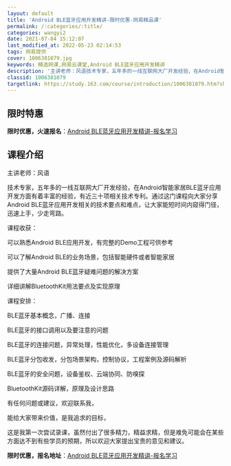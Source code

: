 ```yaml
---
layout: default
title: 'Android BLE蓝牙应用开发精讲-限时优惠-网易精品课'
permalink: /:categories/:title/
categories: wangyi2
date: 2021-07-04 15:12:07
last_modified_at: 2022-05-23 02:14:53
tags: 网易提供
cover: 1006381079.jpg
keywords: 精选网课,网易云课堂,Android BLE蓝牙应用开发精讲
description: '主讲老师：风语技术专家，五年多的一线互联网大厂开发经验，在Android智能家居BLE蓝牙应用开发方面有着丰富的经验，有'
classid: 1006381079
targetlink: https://study.163.com/course/introduction/1006381079.htm?share=1&shareId=1025206652&utm_campaign=share&utm_medium=iphoneShare&utm_source=&utm_u=1025206652
---
```


## 限时特惠

**限时优惠，火速报名**：[Android BLE蓝牙应用开发精讲-报名学习](https://study.163.com/course/introduction/1006381079.htm?share=1&shareId=1025206652&utm_campaign=share&utm_medium=iphoneShare&utm_source=&utm_u=1025206652)

## 课程介绍

主讲老师：风语

技术专家，五年多的一线互联网大厂开发经验，在Android智能家居BLE蓝牙应用开发方面有着丰富的经验，有近三十项相关技术专利。通过这门课程向大家分享Android BLE蓝牙应用开发相关的技术要点和难点，让大家能短时间内窥得门径，迅速上手，少走弯路。



课程收获：

可以熟悉Android BLE应用开发，有完整的Demo工程可供参考

可以了解Android BLE的业务场景，包括智能硬件或者智能家居

提供了大量Android BLE蓝牙疑难问题的解决方案

详细讲解BluetoothKit用法要点及实现原理



课程安排：

BLE蓝牙基本概念，广播、连接

BLE蓝牙的接口调用以及要注意的问题

BLE蓝牙的连接问题，异常处理，性能优化，多设备连接管理

BLE蓝牙分包收发，分包场景架构，控制协议，工程案例及源码解析

BLE蓝牙的安全问题，设备鉴权、云端协同、防嗅探

BluetoothKit源码详解，原理及设计思路



有任何问题或建议，欢迎联系我，

能给大家带来价值，是我追求的目标，

这是我第一次尝试录课，虽然付出了很多精力，精益求精，但是难免可能会在某些方面达不到有些学员的预期，所以欢迎大家提出宝贵的意见和建议。

**限时优惠，报名地址**：[Android BLE蓝牙应用开发精讲-报名学习](https://study.163.com/course/introduction/1006381079.htm?share=1&shareId=1025206652&utm_campaign=share&utm_medium=iphoneShare&utm_source=&utm_u=1025206652)

